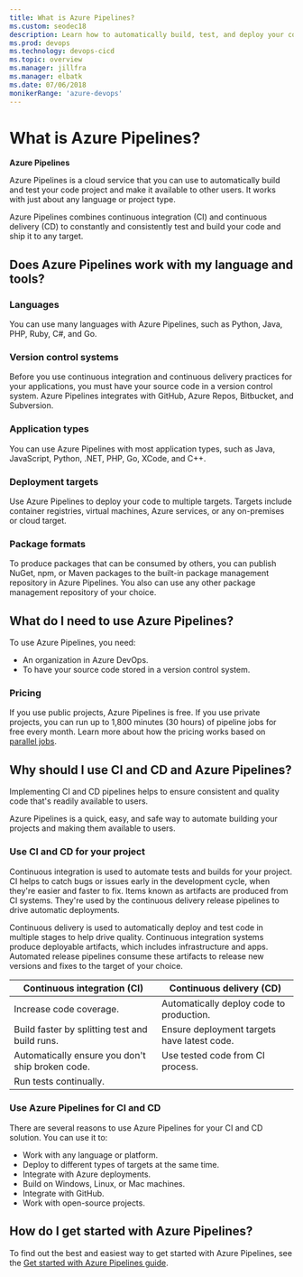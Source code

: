 ```yaml
---
title: What is Azure Pipelines?
ms.custom: seodec18
description: Learn how to automatically build, test, and deploy your code with Azure Pipelines
ms.prod: devops
ms.technology: devops-cicd
ms.topic: overview
ms.manager: jillfra
ms.manager: elbatk
ms.date: 07/06/2018
monikerRange: 'azure-devops'
---
```


# What is Azure Pipelines?

**Azure Pipelines**

Azure Pipelines is a cloud service that you can use to automatically build and test your code project and make it available to other users. It works with just about any language or project type.

Azure Pipelines combines continuous integration (CI) and continuous delivery (CD) to constantly and consistently test and build your code and ship it to any target. 

## Does Azure Pipelines work with my language and tools?

### Languages

You can use many languages with Azure Pipelines, such as Python, Java, PHP, Ruby, C#, and Go.

### Version control systems

Before you use continuous integration and continuous delivery practices for your applications, you must have your source code in a version control system. Azure Pipelines integrates with GitHub, Azure Repos, Bitbucket, and Subversion.

### Application types

You can use Azure Pipelines with most application types, such as Java, JavaScript, Python, .NET, PHP, Go, XCode, and C++.

### Deployment targets

Use Azure Pipelines to deploy your code to multiple targets. Targets include container registries, virtual machines, Azure services, or any on-premises or cloud target.

### Package formats

To produce packages that can be consumed by others, you can publish NuGet, npm, or Maven packages to the built-in package management repository in Azure Pipelines. You also can use any other package management repository of your choice.

## What do I need to use Azure Pipelines?

To use Azure Pipelines, you need:

* An organization in Azure DevOps.
* To have your source code stored in a version control system.

### Pricing

If you use public projects, Azure Pipelines is free.
If you use private projects, you can run up to 1,800 minutes (30 hours) of pipeline jobs for free every month.
Learn more about how the pricing works based on [parallel jobs](../licensing/concurrent-jobs.md).

## Why should I use CI and CD and Azure Pipelines?

Implementing CI and CD pipelines helps to ensure consistent and quality code that's readily available to users.

Azure Pipelines is a quick, easy, and safe way to automate building your projects and making them available to users.

### Use CI and CD for your project

Continuous integration is used to automate tests and builds for your project. CI helps to catch bugs or issues early in the development cycle, when they're easier and faster to fix. Items known as artifacts are produced from CI systems. They're used by the continuous delivery release pipelines to drive automatic deployments.

Continuous delivery is used to automatically deploy and test code in multiple stages to help drive quality. Continuous integration systems produce deployable artifacts, which includes infrastructure and apps. Automated release pipelines consume these artifacts to release new versions and fixes to the target of your choice.

| Continuous integration (CI)                    |  Continuous delivery (CD)                      |
| -----------------------------------------------|------------------------------------------------|
| Increase code coverage.                         | Automatically deploy code to production.        |
| Build faster by splitting test and build runs.  | Ensure deployment targets have latest code.     |
| Automatically ensure you don't ship broken code.| Use tested code from CI process.                |
| Run tests continually.                          |                                                 |

### Use Azure Pipelines for CI and CD

There are several reasons to use Azure Pipelines for your CI and CD solution. You can use it to:

* Work with any language or platform.
* Deploy to different types of targets at the same time.
* Integrate with Azure deployments.
* Build on Windows, Linux, or Mac machines.
* Integrate with GitHub.
* Work with open-source projects.

## How do I get started with Azure Pipelines?

To find out the best and easiest way to get started with Azure Pipelines, see the [Get started with Azure Pipelines guide](pipelines-get-started.md). 